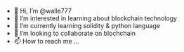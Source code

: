 - 👋 Hi, I’m @walle777
- 👀 I’m interested in learning about blockchain technology
- 🌱 I’m currently learning solidity & python language 
- 💞️ I’m looking to collaborate on blochchain 
- 📫 How to reach me ... 

<!---
walle777/walle777 is a ✨ special ✨ repository because its `README.md` (this file) appears on your GitHub profile.
You can click the Preview link to take a look at your changes.
--->
